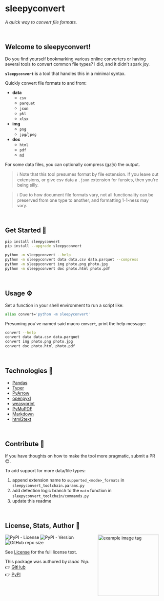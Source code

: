 # **sleepyconvert**
*A quick way to convert file formats.*

<br />

## **Welcome to sleepyconvert!**
Do you find yourself bookmarking various online converters or having several tools to convert common file types? I did, and it didn't spark joy.

**`sleepyconvert`** is a tool that handles this in a minimal syntax.

Quickly convert file formats to and from:
- **data**
  - `csv`
  - `parquet`
  - `json`
  - `pkl`
  - `xlsx`
- **img**
  - `png`
  - `jpg`/`jpeg`
- **doc**
  - `html`
  - `pdf`
  - `md`

For some data files, you can optionally compress (*gzip*) the output.

> ℹ️ Note that this tool presumes format by file extension. If you leave out extensions, or give csv data a `.json` extension for funsies, then you're being silly.

> ℹ️ Due to how document file formats vary, not all functionality can be preserved from one type to another, and formatting 1-1-ness may vary.

<br />

## **Get Started 🚀**

```sh
pip install sleepyconvert
pip install --upgrade sleepyconvert

python -m sleepyconvert --help
python -m sleepyconvert data data.csv data.parquet --compress
python -m sleepyconvert img photo.png photo.jpg
python -m sleepyconvert doc photo.html photo.pdf
```

<br />

## **Usage ⚙**

Set a function in your shell environment to run a script like:
```sh
alias convert='python -m sleepyconvert'
```

Presuming you've named said macro `convert`, print the help message:
```sh
convert --help
convert data data.csv data.parquet
convert img photo.png photo.jpg
convert doc photo.html photo.pdf
```

<br />

## **Technologies 🧰**

  - [Pandas](https://pandas.pydata.org/docs/)
  - [Typer](https://typer.tiangolo.com/)
  - [PyArrow](https://arrow.apache.org/docs/python/index.html)
  - [openpyxl](https://pypi.org/project/openpyxl/)
  - [weasyprint](https://pypi.org/project/weasyprint/)
  - [PyMuPDF](https://pymupdf.readthedocs.io/en/latest/)
  - [Markdown](PyPIhttps://pypi.org/project/Markdown/)
  - [html2text](https://pypi.org/project/html2text/)

<br />

## **Contribute 🤝**

If you have thoughts on how to make the tool more pragmatic, submit a PR 😊.

To add support for more data/file types:
1. append extension name to `supported_<mode>_formats` in `sleepyconvert_toolchain.params.py`
2. add detection logic branch to the `main` function in `sleepyconvert_toolchain/commands.py`
3. update this readme

<br />

## **License, Stats, Author 📜**

<img align="right" alt="example image tag" src="https://i.imgur.com/ZHnNGeO.png" width="200" />

<!-- badge cluster -->
![PyPI - License](https://img.shields.io/pypi/l/sleepyconvert?style=plastic)
![PyPI - Version](https://img.shields.io/pypi/v/sleepyconvert)
![GitHub repo size](https://img.shields.io/github/repo-size/anthonybench/convert)
<!-- / -->

See [License](LICENSE) for the full license text.

This package was authored by *Isaac Yep*. \
👉 [GitHub](https://github.com/anthonybench/convert) \
👉 [PyPI](https://pypi.org/project/sleepyconvert/)